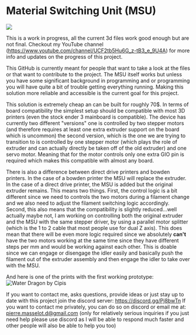 # Material Switching Unit (MSU)

  <img src="https://i.ibb.co/pQHj8GD/DSC00081.jpg"> 

This is a work in progress, all the current 3d files work good enough but are not final. Checkout my YouTube channel (https://www.youtube.com/channel/UCF2tb5Hu6G_z-tB3_e_9U4A) for more info and updates on the progress of this project.

This GitHub is currently meant for people that want to take a look at the files or that want to contribute to the project. The MSU itself works but unless you have some significant background in programming and or programming you will have quite a bit of trouble getting everything running. Making this solution more reliable and accessible is the current goal for this project. 

This solution is extremely cheap an can be built for roughly 70$. In terms of board compatibility the simplest setup should be compatible with most 3D printers (even the stock ender 3 mainboard is compatible). The device has currently two different "versions" one is controlled by two stepper motors (and therefore requires at least one extra extruder support on the board which is uncommon) the second version, which is the one we are trying to transition to is controlled by one stepper motor (which plays the role of extruder and can actually directly be taken off of the old extruder) and one servo motor. Meaning that for the motor controls only one extra GIO pin is required which makes this compatible with almost any board.



There is also a difference between direct drive printers and bowden printers. In the case of a bowden printer the MSU will replace the extruder. In the case of a direct drive printer, the MSU is added but the original extruder remains. This means two things. First, the control logic is a bit different since we need to controls the two motors during a filament change and we also need to adjust the filament switching logic accordingly. Second, this also means that the compatibility is slightly reduced...well actually maybe not, I am working on controlling both the original extruder and the MSU with the same stepper driver, by using a parallel motor splitter (which is the 1 to 2 cable that most people use for dual Z axis). This does mean that there will be even more logic required since we absolutely **can't** have the two motors working at the same time since they have different steps per mm and would be working against each other. This is doable since we can engage or disengage the idler easily and basically push the filament out of the extruder assembly and then engage the idler to take over with the MSU. 

And here is one of the prints with the first working prototype:
 <img src="https://i.ibb.co/ZXKqCYj/IMG-1161.jpg" title="Water Dragon by Cipis"> 
 
If you want to contact me, asks questions, provide ideas or just stay up to date with this project join the discord server: https://discord.gg/Pj8bwTn
If you want to contact me privately, you can do so on discord or email me at: pierre.masselot.d@gmail.com  (only for relatively serious inquiries if you just need help please use discord as I will be able to respond much faster and other people will also be able to help you too)